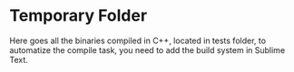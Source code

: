 # Temporary Folder

Here goes all the binaries compiled in C++, located in tests folder, to automatize the compile task, you need to add the build system in Sublime Text.